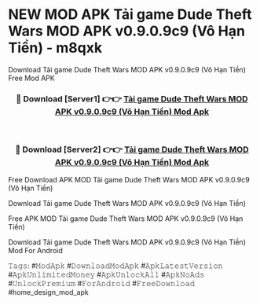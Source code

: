 # NEW MOD APK Tải game Dude Theft Wars MOD APK v0.9.0.9c9 (Vô Hạn Tiền) - m8qxk
Download Tải game Dude Theft Wars MOD APK v0.9.0.9c9 (Vô Hạn Tiền) Free Mod APK

<div align="center">
<h3>🔴 Download [Server1] 👉👉 <a href="https://apk-comot.site?title=Tải_game_Dude_Theft_Wars_MOD_APK_v0.9.0.9c9_(Vô_Hạn_Tiền)">Tải game Dude Theft Wars MOD APK v0.9.0.9c9 (Vô Hạn Tiền) Mod Apk</a></h3><br>

<h3>🔴 Download [Server2] 👉👉 <a href="https://apk-comot.site?title=Tải_game_Dude_Theft_Wars_MOD_APK_v0.9.0.9c9_(Vô_Hạn_Tiền)">Tải game Dude Theft Wars MOD APK v0.9.0.9c9 (Vô Hạn Tiền) Mod Apk</a></h3>
</div>


Free Download APK MOD Tải game Dude Theft Wars MOD APK v0.9.0.9c9 (Vô Hạn Tiền)

Download Tải game Dude Theft Wars MOD APK v0.9.0.9c9 (Vô Hạn Tiền) 

Free APK MOD Tải game Dude Theft Wars MOD APK v0.9.0.9c9 (Vô Hạn Tiền) 

Download Tải game Dude Theft Wars MOD APK v0.9.0.9c9 (Vô Hạn Tiền) Mod For Android

𝚃𝚊𝚐𝚜: #𝙼𝚘𝚍𝙰𝚙𝚔 #𝙳𝚘𝚠𝚗𝚕𝚘𝚊𝚍𝙼𝚘𝚍𝙰𝚙𝚔 #𝙰𝚙𝚔𝙻𝚊𝚝𝚎𝚜𝚝𝚅𝚎𝚛𝚜𝚒𝚘𝚗 #𝙰𝚙𝚔𝚄𝚗𝚕𝚒𝚖𝚒𝚝𝚎𝚍𝙼𝚘𝚗𝚎𝚢 #𝙰𝚙𝚔𝚄𝚗𝚕𝚘𝚌𝚔𝙰𝚕𝚕 #𝙰𝚙𝚔𝙽𝚘𝙰𝚍𝚜 #𝚄𝚗𝚕𝚘𝚌𝚔𝙿𝚛𝚎𝚖𝚒𝚞𝚖 #𝙵𝚘𝚛𝙰𝚗𝚍𝚛𝚘𝚒𝚍 #𝙵𝚛𝚎𝚎𝙳𝚘𝚠𝚗𝚕𝚘𝚊𝚍 #home_design_mod_apk